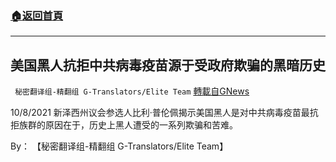 ###  [:house:返回首頁](https://github.com/ourhimalayas/txt)
---


## 美国黑人抗拒中共病毒疫苗源于受政府欺骗的黑暗历史
` 秘密翻译组-精翻组 G-Translators/Elite Team` [轉載自GNews](https://gnews.org/zh-hans/1587113/)

10/8/2021 新泽西州议会参选人比利·普伦佩揭示美国黑人是对中共病毒疫苗最抗拒族群的原因在于，历史上黑人遭受的一系列欺骗和苦难。

By： 【秘密翻译组-精翻组 G-Translators/Elite Team】
